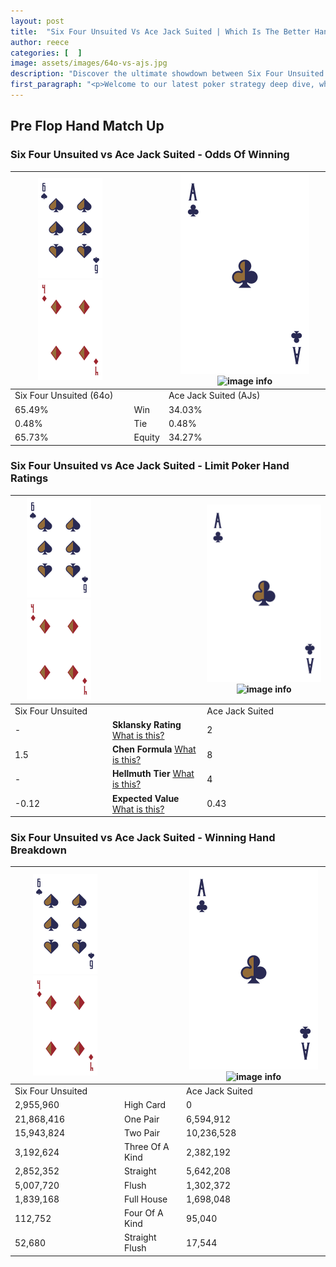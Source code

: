 ```yaml
---
layout: post
title:  "Six Four Unsuited Vs Ace Jack Suited | Which Is The Better Hand In Poker? A Complete Guide"
author: reece
categories: [  ]
image: assets/images/64o-vs-ajs.jpg
description: "Discover the ultimate showdown between Six Four Unsuited and Ace Jack Suited in poker! Uncover the odds, strategies, and scenarios where one hand triumphs over the other. Get ready to up your poker game with this thrilling analysis."
first_paragraph: "<p>Welcome to our latest poker strategy deep dive, where we're pitting two distinct hands against each other in a high-stakes showdown: Six Four Unsuited vs Ace Jack Suited.</p><p>In the dynamic world of poker, every decision counts, and knowing which hand holds the upper hand is key to your success at the table.</p><p>In this article, we'll dissect these two hands, explore the scenarios where one dominates the other, and equip you with the knowledge to make strategic choices that can tip the odds in your favor.</p><p>Get ready to unravel the intriguing dynamics of these poker hands and elevate your game to new heights.</p>"
---
```




[comment]: # (sp0)

## Pre Flop Hand Match Up

<div class="table hand-ratings" markdown="1"> 



### Six Four Unsuited vs Ace Jack Suited - Odds Of Winning


    
| ![image info](assets/images/hand1/6.png) ![image info](assets/images/hand1/4o.png) |  | ![image info](assets/images/hand2/A.png) ![image info](assets/images/hand2/Js.png) |
| -------- | -------- | -------- |
| Six Four Unsuited (64o) |  | Ace Jack Suited (AJs) |
| 65.49% | Win | 34.03% |
| 0.48% | Tie | 0.48% |
| 65.73% | Equity | 34.27% |




[comment]: # (sp1)



### Six Four Unsuited vs Ace Jack Suited - Limit Poker Hand Ratings


    
| ![image info](assets/images/hand1/6.png) ![image info](assets/images/hand1/4o.png) |  | ![image info](assets/images/hand2/A.png) ![image info](assets/images/hand2/Js.png) |
| -------- | -------- | -------- |
| Six Four Unsuited |  | Ace Jack Suited |
| - | **Sklansky Rating** [What is this?](/sklansky-rating-explained) | 2 |
| 1.5 | **Chen Formula** [What is this?](/chen-formula-explained) | 8 |
| - | **Hellmuth Tier** [What is this?](/Hellmuth-tier-explained) | 4 |
| -0.12 | **Expected Value** [What is this?](/expected-value-explained) | 0.43 |




[comment]: # (sp2)



### Six Four Unsuited vs Ace Jack Suited - Winning Hand Breakdown


    
| ![image info](assets/images/hand1/6.png) ![image info](assets/images/hand1/4o.png) |  | ![image info](assets/images/hand2/A.png) ![image info](assets/images/hand2/Js.png) |
| -------- | -------- | -------- |
| Six Four Unsuited |  | Ace Jack Suited |
| 2,955,960 | High Card | 0 |
| 21,868,416 | One Pair | 6,594,912 |
| 15,943,824 | Two Pair | 10,236,528 |
| 3,192,624 | Three Of A Kind | 2,382,192 |
| 2,852,352 | Straight | 5,642,208 |
| 5,007,720 | Flush | 1,302,372 |
| 1,839,168 | Full House | 1,698,048 |
| 112,752 | Four Of A Kind | 95,040 |
| 52,680 | Straight Flush | 17,544 |




[comment]: # (sp3)



</div>

[comment]: # (sp4)



[comment]: # (sp5)

